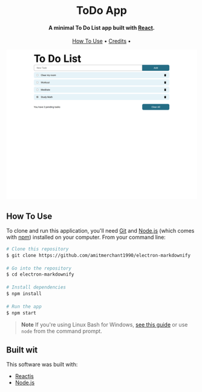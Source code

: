 <h1 align="center">
  ToDo App
  <br>
</h1>

<h4 align="center">A minimal To Do List app built with <a href="https://reactjs.org/" target="_blank">React</a>.</h4>

<p align="center">
<a href="#how-to-use">How To Use</a> •
<a href="#credits">Credits</a> •
</p>

![screenshot](./public/todo-screenshoot.png)

## How To Use

To clone and run this application, you'll need [Git](https://git-scm.com) and [Node.js](https://nodejs.org/en/download/) (which comes with [npm](http://npmjs.com)) installed on your computer. From your command line:

```bash
# Clone this repository
$ git clone https://github.com/amitmerchant1990/electron-markdownify

# Go into the repository
$ cd electron-markdownify

# Install dependencies
$ npm install

# Run the app
$ npm start
```

> **Note**
> If you're using Linux Bash for Windows, [see this guide](https://www.howtogeek.com/261575/how-to-run-graphical-linux-desktop-applications-from-windows-10s-bash-shell/) or use `node` from the command prompt.

## Built wit

This software was built with:

- [Reactjs](https://www.reactjs.org)
- [Node.js](https://nodejs.org/)
